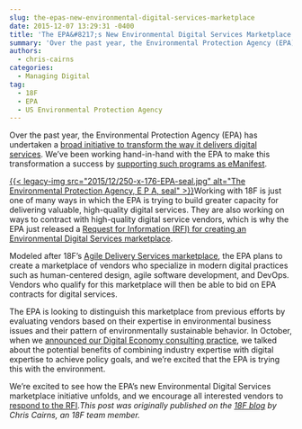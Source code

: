 ```yaml
---
slug: the-epas-new-environmental-digital-services-marketplace
date: 2015-12-07 13:29:31 -0400
title: 'The EPA&#8217;s New Environmental Digital Services Marketplace'
summary: 'Over the past year, the Environmental Protection Agency (EPA) has undertaken a broad initiative to transform the way it delivers digital services. We&rsquo;ve been working hand-in-hand with the EPA to make this transformation a success by supporting such programs as eManifest. Working with 18F'
authors:
  - chris-cairns
categories:
  - Managing Digital
tag:
  - 18F
  - EPA
  - US Environmental Protection Agency
---
```


Over the past year, the Environmental Protection Agency (EPA) has undertaken a [broad initiative to transform the way it delivers digital services](http://fedscoop.com/epa-to-grow-digital-services-with-godbout-at-helm). We’ve been working hand-in-hand with the EPA to make this transformation a success by [supporting such programs as eManifest](http://fedscoop.com/hazardous-waste-regulator-portals-get-a-boost-from-epa-digital-services).

[{{< legacy-img src="2015/12/250-x-176-EPA-seal.jpg" alt="The Environmental Protection Agency, E P A, seal" >}}](https://s3.amazonaws.com/digitalgov/legacy-img/2015/12/250-x-176-EPA-seal.jpg)Working with 18F is just one of many ways in which the EPA is trying to build greater capacity for delivering valuable, high-quality digital services. They are also working on ways to contract with high-quality digital service vendors, which is why the EPA just released a [Request for Information (RFI) for creating an Environmental Digital Services marketplace](https://www.fbo.gov/index?s=opportunity&mode=form&id=318612f638d28fae5675eef7bcc3dfc3&tab=core&_cview=0).

Modeled after 18F’s [Agile Delivery Services marketplace](https://18f.gsa.gov/2015/01/08/creating-a-federal-marketplace-for-agile-delivery-services/), the EPA plans to create a marketplace of vendors who specialize in modern digital practices such as human-centered design, agile software development, and DevOps. Vendors who qualify for this marketplace will then be able to bid on EPA contracts for digital services.

The EPA is looking to distinguish this marketplace from previous efforts by evaluating vendors based on their expertise in environmental business issues and their pattern of environmentally sustainable behavior. In October, when we [announced our Digital Economy consulting practice](https://18f.gsa.gov/2015/10/07/digital-economy-practice/), we talked about the potential benefits of combining industry expertise with digital expertise to achieve policy goals, and we’re excited that the EPA is trying this with the environment.

We’re excited to see how the EPA’s new Environmental Digital Services marketplace initiative unfolds, and we encourage all interested vendors to [respond to the RFI](https://www.fbo.gov/index?s=opportunity&mode=form&id=318612f638d28fae5675eef7bcc3dfc3&tab=core&_cview=0)._This post was originally published on the [18F blog](https://18f.gsa.gov/blog/) by Chris Cairns, an 18F team member._